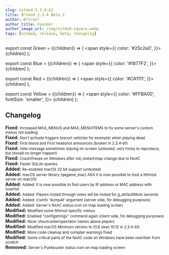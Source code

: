 ```yaml
---
slug: nitmod-2.3.4-b2
title: N!tmod 2.3.4 Beta 2
author: N!trox*
author_title: Founder
author_image_url: /img/nitmod-square.webp
tags: [nitmod, release, beta, changelog]
---
```


export const Green = ({children}) => (
  <span
    style={{
      color: '#25c2a0',
    }}>
    {children}
  </span>
);

export const Blue = ({children}) => (
  <span
    style={{
      color: '#1877F2',
    }}>
    {children}
  </span>
);

export const Red = ({children}) => (
  <span
    style={{
      color: '#CA1111',
    }}>
    {children}
  </span>
);

export const Yellow = ({children}) => (
  <span
    style={{
      color: '#FFBA00',
      fontSize: 'smaller',
    }}>
    {children}
  </span>
);

## Changelog
**<Blue>Fixed:</Blue>** <small>Increased MAX_MENUS and MAX_MENUITEMS to fix some server's custom menus not loading</small>  
**<Blue>Fixed:</Blue>** <small>Don't activate triggers (escort vehicles for example) when playing dead</small>  
**<Blue>Fixed:</Blue>** <small>First blood and First headshot announces (broken in 2.3.4-b1)</small>  
**<Blue>Fixed:</Blue>** <small>Vote message sometimes staying on screen (untested, very tricky to reproduce, but should no longer happen)</small>  
**<Blue>Fixed:</Blue>** <small>Crash/freeze on Windows after vid_restart/map change due to NxAC</small>  
**<Blue>Fixed:</Blue>** <small>Faster SQLite queries</small>  
**<Green>Added:</Green>** <small>Re-enabled macOS 32 bit support (untested)</small>  
**<Green>Added:</Green>** <small>macOS server library (qagame_mac) AKA it is now possible to host a N!tmod server on macOS!</small>  
**<Green>Added:</Green>** <small>Added: It is now possible to find users by IP address or MAC address with !userlist</small>  
**<Green>Added:</Green>** <small>Added: Players muted through votes will be muted for g_defaultMute seconds</small>  
**<Green>Added:</Green>** <small>Added: /csinfo 'dumpall' argument (server side, for debugging purposes)</small>  
**<Green>Added:</Green>** <small>Added: Server's NxAC status icon on map loading screen</small>  
**<Yellow>Modified:</Yellow>** <small>Modified some N!tmod specific menus</small>  
**<Yellow>Modified:</Yellow>** <small>Enabled "configstrings" command again (client side, for debugging purposes)</small>  
**<Yellow>Modified:</Yellow>** <small>Nicer shoutcaster/spectator names above players</small>  
**<Yellow>Modified:</Yellow>** <small>Modified macOS Minimum version to 10.8 (was 10.12 in 2.3.4-b1)</small>  
**<Yellow>Modified:</Yellow>** <small>More code cleanup and compiler warnings fixed</small>  
**<Yellow>Modified:</Yellow>** <small>Some critical parts of the NxAC code on Windows have been rewritten from scratch</small>  
**<Red>Removed:</Red>** <small>Server's Punkbuster status icon on map loading screen</small>  